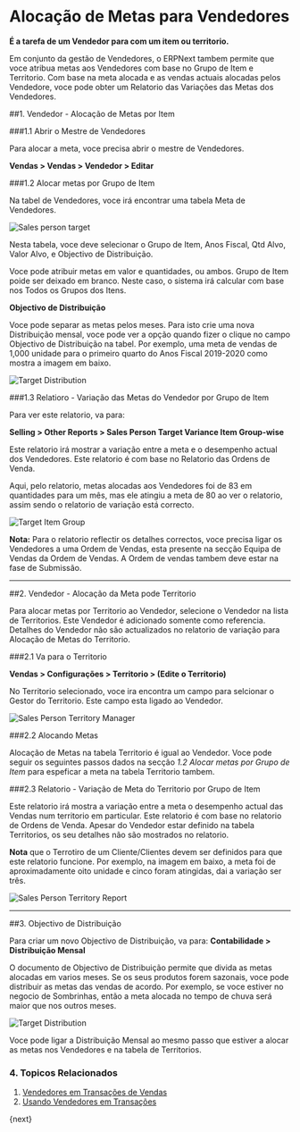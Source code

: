 <!-- add-breadcrumbs -->
# Alocação de Metas para Vendedores

**É a tarefa de um Vendedor para com um item ou territorio.**

Em conjunto da gestão de Vendedores, o ERPNext tambem permite que voce atribua metas aos Vendedores com base no Grupo de Item e Territorio. Com base na meta alocada e as vendas actuais alocadas pelos Vendedore, voce pode obter um Relatorio das Variações das Metas dos Vendedores.

##1. Vendedor - Alocação de Metas por Item

###1.1 Abrir o Mestre de Vendedores

Para alocar a meta, voce precisa abrir o mestre de Vendedores.

**Vendas > Vendas > Vendedor > Editar**

###1.2 Alocar metas por Grupo de Item

Na tabel de Vendedores, voce irá encontrar uma tabela Meta de Vendedores.

<img class="screenshot" alt="Sales person target" src="{{docs_base_url}}/assets/img/selling/sales-person-target-item-group.png">

Nesta tabela, voce deve selecionar o Grupo de Item, Anos Fiscal, Qtd Alvo, Valor Alvo, e Objectivo de Distribuição. 

Voce pode atribuir metas em valor e quantidades, ou ambos. Grupo de Item poide ser deixado em branco. Neste caso, o sistema irá calcular com base nos Todos os Grupos dos Itens.

**Objectivo de Distribuição**

Voce pode separar as metas pelos meses. Para isto crie uma nova Distribuição mensal, voce pode ver a opção quando fizer o clique no campo Objectivo de Distribuição na tabel. Por exemplo, uma meta de vendas de 1,000 unidade para o primeiro quarto do Anos Fiscal 2019-2020 como mostra a imagem em baixo.

<img class="screenshot" alt="Target Distribution" src="{{docs_base_url}}/assets/img/selling/sales-person-target-distribution.png">

###1.3 Relatioro - Variação das Metas do Vendedor por Grupo de Item

Para ver este relatorio, va para:

**Selling > Other Reports > Sales Person Target Variance Item Group-wise**

Este relatorio irá mostrar a variação entre a meta e o desempenho actual dos Vendedores. Este relatorio é com base no Relatorio das Ordens de Venda.

Aqui, pelo relatorio, metas alocadas aos Vendedores foi de 83 em quantidades para um mês, mas ele atingiu a meta de 80 ao ver o relatorio, assim sendo o relatorio de variação está correcto.

<img class="screenshot" alt="Target Item Group" src="{{docs_base_url}}/assets/img/selling/sales-person-item-group-report.png">

**Nota:** Para o relatorio reflectir os detalhes correctos, voce precisa ligar os Vendedores a uma Ordem de Vendas, esta presente na secção Equipa de Vendas da Ordem de Vendas. A Ordem de vendas tambem deve estar na fase de Submissão.

---

##2. Vendedor - Alocação da Meta pode Territorio

Para alocar metas por Territorio ao Vendedor, selecione o Vendedor na lista de Territorios. Este Vendedor é adicionado somente como referencia. Detalhes do Vendedor não são actualizados no relatorio de variação para Alocação de Metas do Territorio.

###2.1 Va para o Territorio

**Vendas > Configurações > Territorio > (Edite o Territorio)**

No Territorio selecionado, voce ira encontra um campo para selcionar o Gestor do Territorio. Este campo esta ligado ao Vendedor.

<img class="screenshot" alt="Sales Person Territory Manager" src="{{docs_base_url}}/assets/img/selling/sales-person-territory-manager.png">

###2.2 Alocando Metas

Alocação de Metas na tabela Territorio é igual ao Vendedor. Voce pode seguir os seguintes passos dados na secção _1.2 Alocar metas por Grupo de Item_ para espeficar a meta na tabela Territorio tambem.

###2.3 Relatorio - Variação de Meta do Territorio por Grupo de Item

Este relatorio irá mostra a variação entre a meta o desempenho actual das Vendas num territorio em particular. Este relatorio é com base no relatorio de Ordens de Venda. Apesar do Vendedor estar definido na tabela Territorios, os seu detalhes não são mostrados no relatorio.

**Nota** que o Terrotiro de um Cliente/Clientes devem ser definidos para que este relatorio funcione. Por exemplo, na imagem em baixo, a meta foi de aproximadamente oito unidade e cinco foram atingidas, dai a variação ser três.

<img class="screenshot" alt="Sales Person Territory Report" src="{{docs_base_url}}/assets/img/selling/sales-person-territory-report.png">

---

##3. Objectivo de Distribuição

Para criar um novo Objectivo de Distribuição, va para:
**Contabilidade > Distribuição Mensal**

O documento de Objectivo de Distribuição permite que divida as metas alocadas em varios meses. Se os seus produtos forem sazonais, voce pode distribuir as metas das vendas de acordo. Por exemplo, se voce estiver no negocio de Sombrinhas, então a meta alocada no tempo de chuva será maior que nos outros meses.

<img class="screenshot" alt="Target Distribution" src="{{docs_base_url}}/assets/img/selling/target-distribution.png">

Voce pode ligar a Distribuição Mensal ao mesmo passo que estiver a alocar as metas nos Vendedores e na tabela de Territorios.

### 4. Topicos Relacionados
1. [Vendedores em Transações de Vendas](/docs/user/manual/pt/vendas/artigos/vendedores-nas-transacoes-de-vendas)
1. [Usando Vendedores em Transações](/docs/user/manual/pt/vendas/artigos/vendedores-nas-transacoes-de-vendas)

{next}
